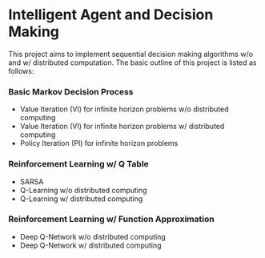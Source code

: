# Intelligent Agent and Decision Making

This project aims to implement sequential decision making algorithms w/o and w/ distributed computation. The basic outline of this project is listed as follows:

### Basic Markov Decision Process

- Value Iteration (VI) for infinite horizon problems w/o distributed computing
- Value Iteration (VI) for infinite horizon problems w/ distributed computing
- Policy Iteration (PI) for infinite horizon problems

### Reinforcement Learning w/ Q Table

- SARSA
- Q-Learning w/o distributed computing
- Q-Learning w/ distributed computing

### Reinforcement Learning w/ Function Approximation

- Deep Q-Network w/o distributed computing 
- Deep Q-Network w/ distributed computing